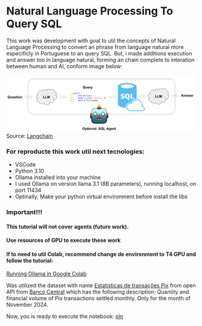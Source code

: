 # Natural Language Processing To Query SQL

This work was development with goal to util the concepts of Natural Language Processing to convert an phrase from language natural more especificly in Portuguese to an query SQL. But, i made additions execution and answer too in language natural, forming an chain complete to interation between human and AI, conform image below:

![nl_to_sql](https://github.com/tiagosouzatfs/Natural_Language_Processing/blob/main/nl_to_sql.png)
Source: [Langchain](https://python.langchain.com/docs/tutorials/sql_qa/#%EF%B8%8F-security-note-%EF%B8%8F)

### For reproducte this work util next tecnologies:
- VSCode
- Python 3.10
- Ollama installed into your machine
- I used Ollama on version llama 3.1 (8B parameters), running localhost, on port 11434
- Optinally, Make your python virtual environment before install the libs

### Important!!!
#### This tutorial will not cover agents (future work).
#### Use resources of GPU to execute these work
#### If to need to util Colab, recommend change de environment to T4 GPU and follow the tutorial: 
[Running Ollama in Google Colab](https://medium.com/@abonia/running-ollama-in-google-colab-free-tier-545609258453)

Was utilized the dataset with name [Estatisticas de transações Pix](https://github.com/tiagosouzatfs/Natural_Language_Processing/blob/main/estatisticas_transacoes_pix.xlsx) from open API from [Banco Central](https://olinda.bcb.gov.br/olinda/servico/Pix_DadosAbertos/versao/v1/aplicacao#!/recursos) which has the following description: Quantity and financial volume of Pix transactions settled monthly. Only for the month of November 2024.

Now, you is ready to execute the notebook: [pln](https://github.com/tiagosouzatfs/Natural_Language_Processing/blob/main/pln.ipynb)
